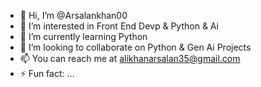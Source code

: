 - 👋 Hi, I’m @Arsalankhan00
- 👀 I’m interested in Front End Devp & Python & Ai  
- 🌱 I’m currently learning Python
- 💞️ I’m looking to collaborate on Python & Gen Ai Projects
- 📫 You can reach me at alikhanarsalan35@gmail.com
- ⚡ Fun fact: ...

<!---
Arsalankhan00/Arsalankhan00 is a ✨ special ✨ repository because its `README.md` (this file) appears on your GitHub profile.
You can click the Preview link to take a look at your changes.
--->
